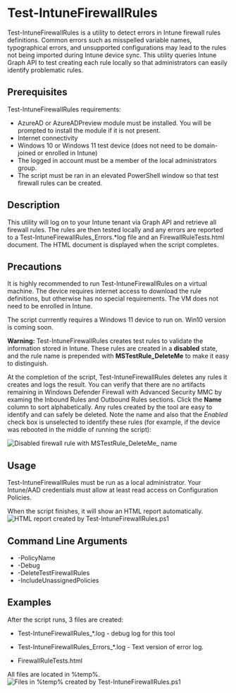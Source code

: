 # Test-IntuneFirewallRules

Test-IntuneFirewallRules is a utility to detect errors in Intune firewall rules definitions.  Common errors such as misspelled variable names, typographical errors, and unsupported configurations may lead to the rules not being imported during Intune device sync. This utility queries Intune Graph API to test creating each rule locally so that administrators can easily identify problematic rules.

## Prerequisites

Test-IntuneFirewallRules requirements:

* AzureAD or AzureADPreview module must be installed.  You will be prompted to install the module if it is not present.
* Internet connectivity
* Windows 10 or Windows 11 test device (does not need to be domain-joined or enrolled in Intune)
* The logged in account must be a member of the local administrators group.
* The script must be ran in an elevated PowerShell window so that test firewall rules can be created.

## Description

This utility will log on to your Intune tenant via Graph API and retrieve all firewall rules.  The rules are then tested locally and any errors are reported to a Test-IntuneFirewallRules_Errors.*log file and an FirewallRuleTests.html document.  The HTML document is displayed when the script completes.

## Precautions

It is highly recommended to run Test-IntuneFirewallRules on a virtual machine.  The device requires internet access to download the rule definitions, but otherwise has no special requirements.  The VM does not need to be enrolled in Intune.

The script currrently requires a Windows 11 device to run on.  Win10 version is coming soon.

**Warning:** Test-IntuneFirewallRules creates test rules to validate the information stored in Intune.  These rules are created in a **disabled** state, and the rule name is prepended with ____MSTestRule_DeleteMe____ to make it easy to distinguish.

At the completion of the script, Test-IntuneFirewallRules deletes any rules it creates and logs the result.  You can verify that there are no artifacts remaining in Windows Defender Firewall with Advanced Security MMC by examing the Inbound Rules and Outbound Rules sections. Click the **Name** column to sort alphabetically.  Any rules created by the tool are easy to identify and can safely be deleted.  Note the name and also that the *Enabled* check box is unselected to identify these rules (for example, if the device was rebooted in the middle of running the script):

![Disabled firewall rule with ___MSTestRule_DeleteMe____ name](https://github.com/markstan/Test-IntuneFirewallRules/blob/main/Resources/DisabledFirewallRule.png)

## Usage

Test-IntuneFirewallRules must be run as a local administrator.  Your Intune/AAD credentials must allow at least read access on Configuration Policies.

When the script finishes, it will show an HTML report automatically.![HTML report created by Test-IntuneFirewallRules.ps1](https://github.com/markstan/Test-IntuneFirewallRules/blob/main/Resources/results.png)

## Command Line Arguments

* -PolicyName
* -Debug
* -DeleteTestFirewallRules
* -IncludeUnassignedPolicies

## Examples

After the script runs, 3 files are created:

* Test-IntuneFirewallRules_*.log - debug log for this tool

* Test-IntuneFirewallRules_Errors_*.log -  Text version of error log.

* FirewallRuleTests.html

All files are located in %temp%.
![Files in %temp% created by Test-IntuneFirewallRules.ps1](https://github.com/markstan/Test-IntuneFirewallRules/blob/main/Resources/Filescreated.png)
